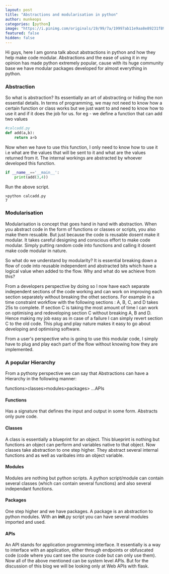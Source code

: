 ```yaml
---
layout: post
title: "Abstractions and modularisation in python"
author: munkeops
categories: [python]
image: "https://i.pinimg.com/originals/19/99/7a/19997ab11e9aa8e89231f8954b95ca2b.jpg"
featured: false
hidden: false
---
```




Hi guys, here I am gonna talk about abstractions in python and how they help make code modular. Abstractions and the ease of using it in my opinion has made python extremely popular, cause with its huge community base we have modular packages developed for almost everything in python. 

### Abstraction

So what is abstraction? Its essentially an art of abstracting or hiding the non essential details. In terms of programming, we may not need to know how a certain function or class works but we just want to and need to know how to use it and if it does the job for us. for eg - we define a function that can add two values

```python
#calcadd.py
def add(a,b):
    return a+b
```
Now when we have to use this function, I only need to know how to use it i.e what are the values that will be sent to it and what are the values returned from it. The internal workings are abstracted by whoever developed this function.

```python
if __name__=='__main__':
    print(add(3,4))
```

Run the above script.
```
>python calcadd.py
7
```

### Modularisation

Modularisation is concept that goes hand in hand with abstraction. When you abstract code in the form of functions or classes or scripts, you also make them resuable. But just because the code is reusable dosent make it modular. It takes careful designing and conscious effort to make code modular. Simply putting random code into functions and calling it dosent make code modular in nature. 

So what do we understand by modularity? It is essential breaking down a flow of code into reusable independent and abstracted bits which have a logical value when added to the flow. Why and what do we achieve from this? 

From a developers perspective by doing so I now have each separate independent sections of the code working and can work on improving each section separately without breaking the othet sections. For example in a time constraint workflow with the following sections : A, B, C, and D takes 25s to complete. If section C is taking the most amount of time I can work on optimising and redeveloping section C without breaking A, B and D. Hence making my job easy as in case of a failure I can simply revert section C to the old code. This plug and play nature makes it easy to go about developing and optimising software.

From a user's perspective who is going to use this modular code, I simply have to plug and play each part of the flow without knowing how they are implemented.

### A popular Hierarchy

From a pythony perspective we can say that Abstractions can have a Hierarchy in the following manner:

functions>classes>modules>packages> ...APIs

#### Functions

Has a signature that defines the input and output in some form. Abstracts only pure code.

#### Classes

A class is essentially a blueprint for an object. This blueprint is nothing but functions an object can perform and variables native to that object. Now classes take abstraction to one step higher. They abstract several internal functions and as well as varibales into an object variable.

#### Modules

Modules are nothing but python scripts. A python script/module can contain several classes (which can contain several functions) and also several independant functions.

#### Packages

One step higher and we have packages. A package is an abstraction to python modules. With an __init__.py script you can have several modules imported and used. 

#### APIs

An API stands for application programming interface. It essentially is a way to interface with an application, either through endpoints or obfuscated code (code where you cant see the source code but can only use them). Now all of the above mentioned can be system level APIs. But for the discussion of this blog we will be looking only at Web APIs with flask.


